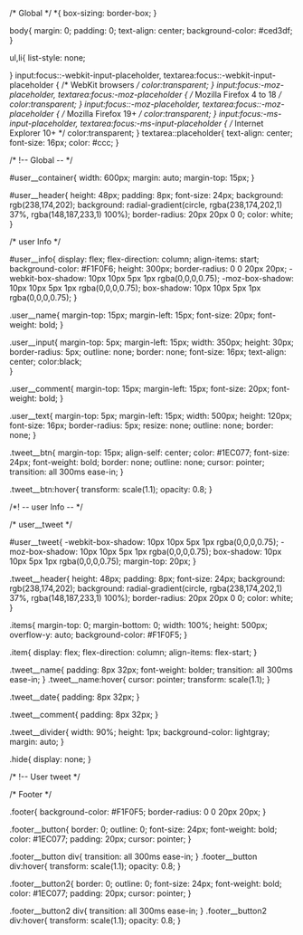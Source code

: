 /* Global */
*{
  box-sizing: border-box;
}

body{
  margin: 0;
  padding: 0;
  text-align: center;
  background-color: #ced3df;
}

ul,li{
  list-style: none;
  
}
input:focus::-webkit-input-placeholder, textarea:focus::-webkit-input-placeholder { /* WebKit browsers */ color:transparent; } input:focus:-moz-placeholder, textarea:focus:-moz-placeholder { /* Mozilla Firefox 4 to 18 */ color:transparent; } input:focus::-moz-placeholder, textarea:focus::-moz-placeholder { /* Mozilla Firefox 19+ */ color:transparent; } input:focus:-ms-input-placeholder, textarea:focus:-ms-input-placeholder {
  /* Internet Explorer 10+ */ color:transparent; 
}
textarea::placeholder{
  text-align: center; 
  font-size: 16px;
  color: #ccc; 
}



/* !-- Global -- */


#user__container{
  width: 600px;
  margin: auto;
  margin-top: 15px;
}

#user__header{
  height: 48px;
  padding: 8px;
  font-size: 24px;
  background: rgb(238,174,202);
  background: radial-gradient(circle, rgba(238,174,202,1) 37%, rgba(148,187,233,1) 100%);
  border-radius: 20px 20px 0 0;
  color: white;
}


/* user Info */

#user__info{
  display: flex;
  flex-direction: column;
  align-items: start;
  background-color: #F1F0F6;
  height: 300px;
  border-radius: 0 0 20px 20px;
  -webkit-box-shadow: 10px 10px 5px 1px rgba(0,0,0,0.75);
  -moz-box-shadow: 10px 10px 5px 1px rgba(0,0,0,0.75);
  box-shadow: 10px 10px 5px 1px rgba(0,0,0,0.75);
}


.user__name{
  margin-top: 15px;
  margin-left: 15px;
  font-size: 20px;
  font-weight: bold;
}

.user__input{
  margin-top: 5px;
  margin-left: 15px;
  width: 350px;
  height: 30px;
  border-radius: 5px;
  outline: none;
  border: none;
  font-size: 16px;
  text-align: center; 
  color:black;  
}

.user__comment{
  margin-top: 15px;
  margin-left: 15px;
  font-size: 20px;
  font-weight: bold;
}

.user__text{
  margin-top: 5px;
  margin-left: 15px;
  width: 500px;
  height: 120px;
  font-size: 16px;
  border-radius: 5px;
  resize: none;
  outline: none;
  border: none;
}

.tweet__btn{
  margin-top: 15px;
  align-self: center;
  color: #1EC077;
  font-size: 24px;
  font-weight: bold;
  border: none;
  outline: none;
  cursor: pointer;
  transition: all 300ms ease-in;
}

.tweet__btn:hover{
  transform: scale(1.1);
  opacity: 0.8;
}

/*! -- user Info -- */

/* user__tweet */

#user__tweet{
  -webkit-box-shadow: 10px 10px 5px 1px rgba(0,0,0,0.75);
  -moz-box-shadow: 10px 10px 5px 1px rgba(0,0,0,0.75);
  box-shadow: 10px 10px 5px 1px rgba(0,0,0,0.75);
  margin-top: 20px;
}

.tweet__header{
  height: 48px;
  padding: 8px;
  font-size: 24px;
  background: rgb(238,174,202);
  background: radial-gradient(circle, rgba(238,174,202,1) 37%, rgba(148,187,233,1) 100%);
  border-radius: 20px 20px 0 0;
  color: white;
}

.items{
  margin-top: 0;
  margin-bottom: 0;
  width: 100%;
  height: 500px;
  overflow-y: auto;
  background-color: #F1F0F5;
}

.item{
  display: flex;
  flex-direction: column;
  align-items: flex-start;
}

.tweet__name{
  padding: 8px 32px;
  font-weight: bolder;
  transition: all 300ms ease-in;
}
.tweet__name:hover{
  cursor: pointer;
  transform: scale(1.1);
}

.tweet__date{
  padding: 8px 32px;
}

.tweet__comment{
  padding: 8px 32px;
}

.tweet__divider{
  width: 90%;
  height: 1px;
  background-color: lightgray;
  margin: auto;
}

.hide{
  display: none;
}


/* !-- User tweet */

/* Footer */

.footer{
  background-color: #F1F0F5;
  border-radius: 0  0 20px 20px;
}

.footer__button{
  border: 0;
  outline: 0;
  font-size: 24px;
  font-weight: bold;
  color: #1EC077;
  padding: 20px;
  cursor: pointer;
}

.footer__button div{
  transition: all 300ms ease-in;
}
.footer__button div:hover{
  transform: scale(1.1);
  opacity: 0.8;
}

.footer__button2{
  border: 0;
  outline: 0;
  font-size: 24px;
  font-weight: bold;
  color: #1EC077;
  padding: 20px;
  cursor: pointer;
}

.footer__button2 div{
  transition: all 300ms ease-in;
}
.footer__button2 div:hover{
  transform: scale(1.1);
  opacity: 0.8;
}